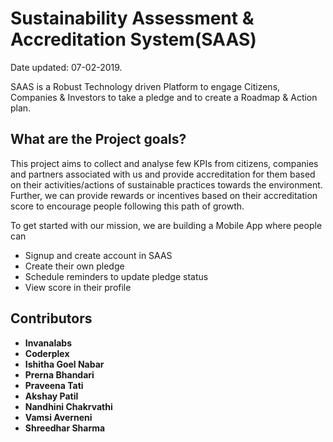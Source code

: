 # Sustainability Assessment & Accreditation System(SAAS)
Date updated: 07-02-2019.

SAAS is a Robust Technology driven Platform to engage Citizens, Companies & Investors to take a pledge and to create a Roadmap & Action plan.
## What are the Project goals?
This project aims to collect and analyse few KPIs from citizens, companies and partners associated with us and provide accreditation for them based on their activities/actions of sustainable practices towards the environment. Further, we can provide rewards or incentives based on their accreditation score to encourage people following this path of growth.

To get started with our mission, we are building a Mobile App where people can
- Signup and create account in SAAS
- Create their own pledge
- Schedule reminders to update pledge status
- View score in their profile

## Contributors
- **Invanalabs**
- **Coderplex**
- **Ishitha Goel Nabar**
- **Prerna Bhandari**
- **Praveena Tati**
- **Akshay Patil**
- **Nandhini Chakrvathi**
- **Vamsi Averneni**
- **Shreedhar Sharma**
